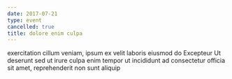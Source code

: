 ```yaml
---
date: 2017-07-21
type: event
cancelled: true
title: dolore enim culpa
---
```

exercitation cillum veniam, ipsum ex velit laboris eiusmod do Excepteur Ut deserunt sed ut irure culpa enim tempor ut incididunt ad consectetur officia sit amet, reprehenderit non sunt aliquip
